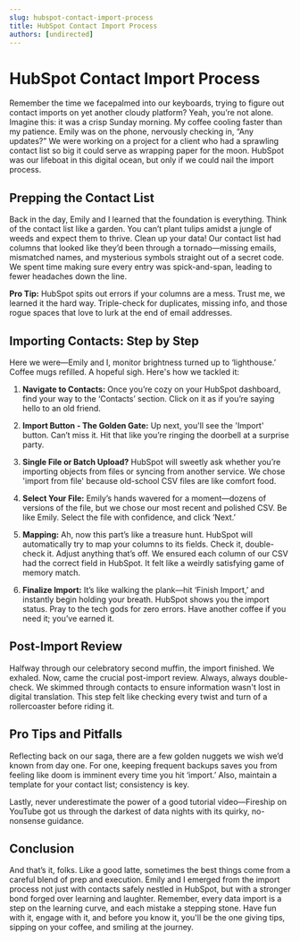 ```yaml
---
slug: hubspot-contact-import-process
title: HubSpot Contact Import Process
authors: [undirected]
---
```


# HubSpot Contact Import Process

Remember the time we facepalmed into our keyboards, trying to figure out contact imports on yet another cloudy platform? Yeah, you’re not alone. Imagine this: it was a crisp Sunday morning. My coffee cooling faster than my patience. Emily was on the phone, nervously checking in, “Any updates?” We were working on a project for a client who had a sprawling contact list so big it could serve as wrapping paper for the moon. HubSpot was our lifeboat in this digital ocean, but only if we could nail the import process.

## Prepping the Contact List

Back in the day, Emily and I learned that the foundation is everything. Think of the contact list like a garden. You can’t plant tulips amidst a jungle of weeds and expect them to thrive. Clean up your data! Our contact list had columns that looked like they’d been through a tornado—missing emails, mismatched names, and mysterious symbols straight out of a secret code. We spent time making sure every entry was spick-and-span, leading to fewer headaches down the line. 

**Pro Tip:** HubSpot spits out errors if your columns are a mess. Trust me, we learned it the hard way. Triple-check for duplicates, missing info, and those rogue spaces that love to lurk at the end of email addresses.

## Importing Contacts: Step by Step

Here we were—Emily and I, monitor brightness turned up to ‘lighthouse.’ Coffee mugs refilled. A hopeful sigh. Here's how we tackled it:

1. **Navigate to Contacts:**
   Once you’re cozy on your HubSpot dashboard, find your way to the ‘Contacts’ section. Click on it as if you’re saying hello to an old friend.

2. **Import Button - The Golden Gate:**
   Up next, you'll see the 'Import' button. Can’t miss it. Hit that like you’re ringing the doorbell at a surprise party.

3. **Single File or Batch Upload?**
   HubSpot will sweetly ask whether you’re importing objects from files or syncing from another service. We chose 'import from file' because old-school CSV files are like comfort food.

4. **Select Your File:**
   Emily’s hands wavered for a moment—dozens of versions of the file, but we chose our most recent and polished CSV. Be like Emily. Select the file with confidence, and click ‘Next.’

5. **Mapping:**
   Ah, now this part’s like a treasure hunt. HubSpot will automatically try to map your columns to its fields. Check it, double-check it. Adjust anything that’s off. We ensured each column of our CSV had the correct field in HubSpot. It felt like a weirdly satisfying game of memory match.

6. **Finalize Import:**
   It’s like walking the plank—hit ‘Finish Import,’ and instantly begin holding your breath. HubSpot shows you the import status. Pray to the tech gods for zero errors. Have another coffee if you need it; you’ve earned it.

## Post-Import Review 

Halfway through our celebratory second muffin, the import finished. We exhaled. Now, came the crucial post-import review. Always, always double-check. We skimmed through contacts to ensure information wasn't lost in digital translation. This step felt like checking every twist and turn of a rollercoaster before riding it.

## Pro Tips and Pitfalls 

Reflecting back on our saga, there are a few golden nuggets we wish we’d known from day one. For one, keeping frequent backups saves you from feeling like doom is imminent every time you hit ‘import.’ Also, maintain a template for your contact list; consistency is key. 

Lastly, never underestimate the power of a good tutorial video—Fireship on YouTube got us through the darkest of data nights with its quirky, no-nonsense guidance.

## Conclusion

And that’s it, folks. Like a good latte, sometimes the best things come from a careful blend of prep and execution. Emily and I emerged from the import process not just with contacts safely nestled in HubSpot, but with a stronger bond forged over learning and laughter. Remember, every data import is a step on the learning curve, and each mistake a stepping stone. Have fun with it, engage with it, and before you know it, you'll be the one giving tips, sipping on your coffee, and smiling at the journey.